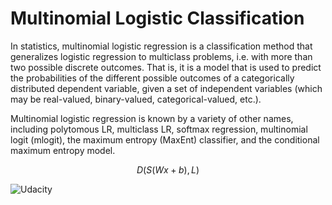 # Multinomial Logistic Classification

In statistics, multinomial logistic regression is a classification method that generalizes logistic regression to multiclass problems, i.e. with more than two possible discrete outcomes. That is, it is a model that is used to predict the probabilities of the different possible outcomes of a categorically distributed dependent variable, given a set of independent variables (which may be real-valued, binary-valued, categorical-valued, etc.).

Multinomial logistic regression is known by a variety of other names, including polytomous LR, multiclass LR, softmax regression, multinomial logit (mlogit), the maximum entropy (MaxEnt) classifier, and the conditional maximum entropy model.

$$ D(S(Wx + b), L) $$

![Udacity](../Img/NN-layer-scheme-classifier.png)

